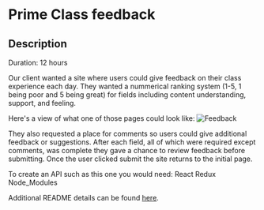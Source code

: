 # Prime Class feedback

## Description

Duration: 12 hours

Our client wanted a site where users could give feedback on their class experience each day. They wanted a nummerical ranking system (1-5, 1 being poor and 5 being great) for fields including content understanding, support, and feeling.

Here's a view of what one of those pages could look like:
![Feedback]('./wireframes/Feedback-feeling-wireframe.png)

They also requested a place for comments so users could give additional feedback or suggestions. After each field, all of which were required except comments, was complete they gave a chance to review feedback before submitting. Once the user clicked submit the site returns to the initial page.

To create an API such as this one you would need:
React
Redux
Node_Modules

Additional README details can be found [here](https://github.com/PrimeAcademy/readme-template/blob/master/README.md).
